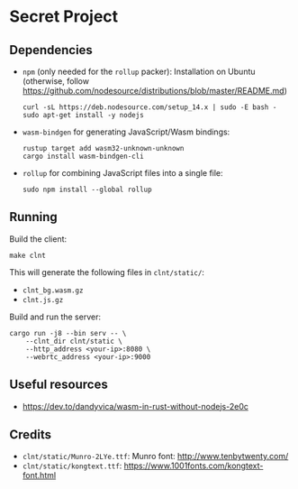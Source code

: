 # Secret Project

## Dependencies
- `npm` (only needed for the `rollup` packer):
    Installation on Ubuntu (otherwise, follow https://github.com/nodesource/distributions/blob/master/README.md)

    ```
    curl -sL https://deb.nodesource.com/setup_14.x | sudo -E bash -
    sudo apt-get install -y nodejs
    ```
- `wasm-bindgen` for generating JavaScript/Wasm bindings:

    ```
    rustup target add wasm32-unknown-unknown
    cargo install wasm-bindgen-cli
    ```
- `rollup` for combining JavaScript files into a single file:

    ```
    sudo npm install --global rollup
    ```

## Running

Build the client:
```
make clnt
```
This will generate the following files in `clnt/static/`:
- `clnt_bg.wasm.gz`
- `clnt.js.gz`

Build and run the server:
```
cargo run -j8 --bin serv -- \
    --clnt_dir clnt/static \
    --http_address <your-ip>:8080 \
    --webrtc_address <your-ip>:9000
```

## Useful resources
- https://dev.to/dandyvica/wasm-in-rust-without-nodejs-2e0c

## Credits
- `clnt/static/Munro-2LYe.ttf`: Munro font: http://www.tenbytwenty.com/
- `clnt/static/kongtext.ttf`: https://www.1001fonts.com/kongtext-font.html
